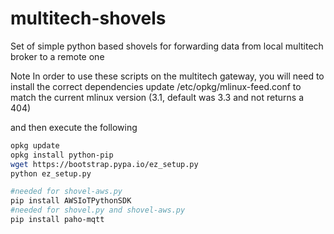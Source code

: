 # multitech-shovels
Set of simple python based shovels for forwarding data from local multitech broker to a remote one

Note
In order to use these scripts on the multitech gateway, you will need to install the correct dependencies
update /etc/opkg/mlinux-feed.conf to match the current mlinux version (3.1, default was 3.3 and not returns a 404)

and then execute the following

```bash
opkg update
opkg install python-pip
wget https://bootstrap.pypa.io/ez_setup.py
python ez_setup.py

#needed for shovel-aws.py
pip install AWSIoTPythonSDK 
#needed for shovel.py and shovel-aws.py
pip install paho-mqtt

```
